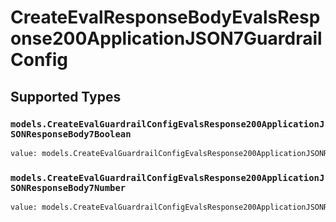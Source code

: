 # CreateEvalResponseBodyEvalsResponse200ApplicationJSON7GuardrailConfig


## Supported Types

### `models.CreateEvalGuardrailConfigEvalsResponse200ApplicationJSONResponseBody7Boolean`

```python
value: models.CreateEvalGuardrailConfigEvalsResponse200ApplicationJSONResponseBody7Boolean = /* values here */
```

### `models.CreateEvalGuardrailConfigEvalsResponse200ApplicationJSONResponseBody7Number`

```python
value: models.CreateEvalGuardrailConfigEvalsResponse200ApplicationJSONResponseBody7Number = /* values here */
```


